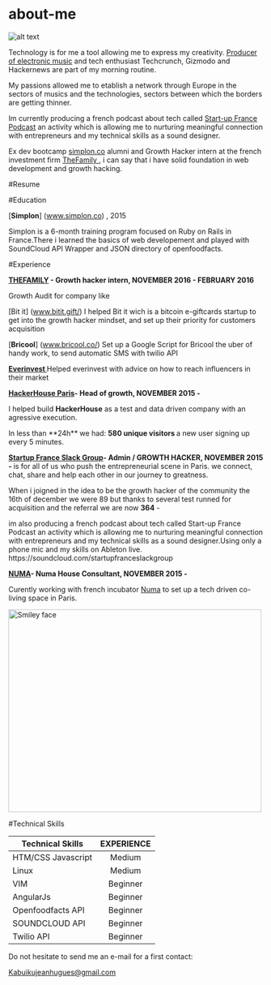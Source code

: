 # about-me
![alt text](http://s29.postimg.org/f0jhwt6fr/12772074_1332351536782377_4305195265850081940_o.jpg "@ NUMA")

Technology is for me a tool allowing me to express my creativity. [Producer of electronic music](https://soundcloud.com/amazinggaijin) and tech enthusiast Techcrunch, Gizmodo and Hackernews are part of my morning routine.

My passions allowed me to etablish a network through Europe in the sectors of musics and the technologies, sectors between which the borders are getting thinner.

Im currently producing a french podcast about tech called [Start-up France Podcast](https://soundcloud.com/startupfranceslackgroup/) an activity which is allowing me to nurturing meaningful connection with entrepreneurs and my technical skills as a sound designer.

Ex dev bootcamp [simplon.co](http://simplon.co/) alumni and Growth Hacker intern at the french investment firm  [TheFamily ](http://www.thefamily.co/), i can say that i have solid foundation in web development and growth hacking.


#Resume

#Education 

[<b>Simplon</b>] (www.simplon.co) , 2015  

Simplon is a 6-month training program focused on Ruby on Rails in France.There i learned  the basics of web developement and played with  SoundCloud API Wrapper and  JSON  directory of openfoodfacts.


#Experience 

<b>[**THEFAMILY**](http://thefamily.co/) - Growth hacker intern, NOVEMBER 2016  - FEBRUARY 2016 </b>

Growth Audit for company  like

[Bit it] (www.bitit.gift/) I helped Bit it wich is a bitcoin e-giftcards  startup to get into the growth hacker mindset, and set up their    priority for customers acquisition


[<b>Bricool</b>] (www.bricool.co/) Set up a Google Script for Bricool the uber of handy work, to send automatic SMS with twilio  API

[<b>Everinvest </b>]( https://www.everinvest.fr/) Helped everinvest with advice on how to reach influencers in their market

<b>[**HackerHouse Paris**](http://www.hackerhouse.paris/#home/intro)- Head of growth, NOVEMBER 2015 - </b>

<p>I helped build  <b>HackerHouse</b> as a test and data driven company with an  agressive execution. </p>
In less than **24h** we had:
<b>580 unique visitors </b>
a new user signing up every 5 minutes.


<b> [**Startup France Slack Group**](http://startupfrance.co/)-  Admin / GROWTH HACKER, NOVEMBER 2015 - </b>
is for all of us who push the entrepreneurial scene in Paris. we connect, chat, share and help each other in our journey to greatness. 

When i joigned in  the idea to be the growth hacker of the community the 16th of december we were 89 but thanks to several test runned for acquisition and the referral  we are now <b>364</b>  - 

<p> im  also  producing a french podcast about tech called Start-up France Podcast an activity which is allowing me to nurturing meaningful connection with entrepreneurs and my technical skills as a sound designer.Using only a phone mic and my skills on Ableton live. https://soundcloud.com/startupfranceslackgroup </p>

 <b>[**NUMA**](http://www.hackerhouse.paris/hh/numa#hh/numa/hacker)- Numa House Consultant, NOVEMBER 2015 - </b>

Curently working with french incubator [Numa](http://paris.numa.co/) to set up a tech driven co-living space in Paris. 

<img src="http://s24.postimg.org/ajtk9f7vp/Screen_Shot_2016_03_17_at_11_52_17_PM.png" alt="Smiley face" width="500" height="400">

#Technical Skills

| Technical Skills      | EXPERIENCE      
| ------------- |:-------------:|
| HTM/CSS Javascript   | Medium |
| Linux     | Medium      |
| VIM | Beginner     |    
| AngularJs| Beginner |
|Openfoodfacts API|Beginner
|SOUNDCLOUD API | Beginner |
|Twilio  API | Beginner

<p> Do not hesitate to send me an e-mail for a first contact:</p>

Kabuikujeanhugues@gmail.com
